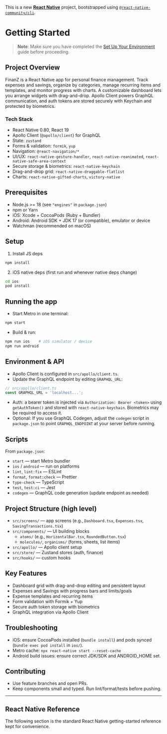 This is a new [**React Native**](https://reactnative.dev) project, bootstrapped using [`@react-native-community/cli`](https://github.com/react-native-community/cli).

# Getting Started

> **Note**: Make sure you have completed the [Set Up Your Environment](https://reactnative.dev/docs/set-up-your-environment) guide before proceeding.

## Project Overview

FinanZ is a React Native app for personal finance management. Track expenses and savings, organize by categories, manage recurring items and templates, and monitor progress with charts. A customizable dashboard lets you arrange widgets with drag-and-drop. Apollo Client powers GraphQL communication, and auth tokens are stored securely with Keychain and protected by biometrics.

### Tech Stack
- React Native 0.80, React 19
- Apollo Client (`@apollo/client`) for GraphQL
- State: `zustand`
- Forms & validation: `formik`, `yup`
- Navigation: `@react-navigation/*`
- UI/UX: `react-native-gesture-handler`, `react-native-reanimated`, `react-native-safe-area-context`
- Secure storage & biometrics: `react-native-keychain`
- Drag-and-drop grid: `react-native-draggable-flatlist`
- Charts: `react-native-gifted-charts`, `victory-native`

## Prerequisites
- Node.js >= 18 (see `"engines"` in `package.json`)
- npm or Yarn
- iOS: Xcode + CocoaPods (Ruby + Bundler)
- Android: Android SDK + JDK 17 (or compatible), emulator or device
- Watchman (recommended on macOS)

## Setup
1) Install JS deps

```sh
npm install
```

2) iOS native deps (first run and whenever native deps change)

```sh
cd ios
pod install
```

## Running the app
- Start Metro in one terminal:

```sh
npm start
```

- Build & run:

```sh
npm run ios    # iOS simulator / device
npm run android
```

## Environment & API
- Apollo Client is configured in `src/apollo/client.ts`.
- Update the GraphQL endpoint by editing `GRAPHQL_URL`:

```ts
// src/apollo/client.ts
const GRAPHQL_URL = 'localhost...';
```

- Auth: a bearer token is injected via `Authorization: Bearer <token>` using `getAuthToken()` and stored with `react-native-keychain`. Biometrics may be required to access it.
- Optional: If you use GraphQL Codegen, adjust the `codegen` script in `package.json` to point `GRAPHQL_ENDPOINT` at your server before running.

## Scripts
From `package.json`:

- `start` — start Metro bundler
- `ios` / `android` — run on platforms
- `lint`, `lint:fix` — ESLint
- `format`, `format:check` — Prettier
- `type-check` — TypeScript
- `test`, `test:ci` — Jest
- `codegen` — GraphQL code generation (update endpoint as needed)

## Project Structure (high level)
- `src/screens/` — app screens (e.g., `Dashboard.tsx`, `Expenses.tsx`, `SavingTransactions.tsx`)
- `src/components/` — UI building blocks
  - `atoms/` (e.g., `HorizontalBar.tsx`, `RoundedButton.tsx`)
  - `molecules/`, `organisms/` (forms, sheets, list items)
- `src/apollo/` — Apollo client setup
- `src/store/` — Zustand stores (auth, finance)
- `src/hooks/` — custom hooks

## Key Features
- Dashboard grid with drag-and-drop editing and persistent layout
- Expenses and Savings with progress bars and limits/goals
- Expense templates and recurring items
- Form validation with Formik + Yup
- Secure auth token storage with biometrics
- GraphQL integration via Apollo Client

## Troubleshooting
- iOS: ensure CocoaPods installed (`bundle install`) and pods synced (`bundle exec pod install` in `ios/`).
- Metro cache: `npx react-native start --reset-cache`
- Android build issues: ensure correct JDK/SDK and ANDROID_HOME set.

## Contributing
- Use feature branches and open PRs.
- Keep components small and typed. Run lint/format/tests before pushing.

---

## React Native Reference

The following section is the standard React Native getting-started reference kept for convenience.

